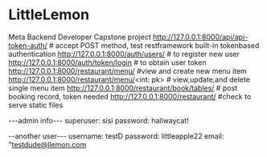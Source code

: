 # LittleLemon
Meta Backend Developer Capstone project
http://127.0.0.1:8000/api/api-token-auth/ # accept POST method, test restframework built-in tokenbased authentication
http://127.0.0.1:8000/auth/users/  # to register new user 
http://127.0.0.1:8000/auth/token/login  # to obtain user token
http://127.0.0.1:8000/restaurant/menu/  #view and create new menu item
http://127.0.0.1:8000/restaurant/menu/<int: pk> # view,update,and delete single menu item
http://127.0.0.1:8000/restaurant/book/tables/ # post booking record, token needed
http://127.0.0.1:8000/restaurant/ #check to serve static files

---admin info---
superuser: sisi
password: hallwaycat!

--another user---
username: testD
password: littleapple22
email: "testdude@llemon.com
